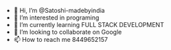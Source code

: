 - 👋 Hi, I’m @Satoshi-madebyindia
- 👀 I’m interested in programing
- 🌱 I’m currently learning FULL STACK DEVELOPMENT
- 💞️ I’m looking to collaborate on Google
- 📫 How to reach me 8449652157

<!---
Satoshi-madebyindia/Satoshi-madebyindia is a ✨ special ✨ repository because its `README.md` (this file) appears on your GitHub profile.
You can click the Preview link to take a look at your changes.
--->
